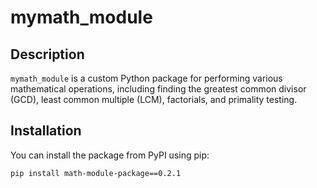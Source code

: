 # mymath_module

## Description

`mymath_module` is a custom Python package for performing various mathematical operations, including finding the greatest common divisor (GCD), least common multiple (LCM), factorials, and primality testing.

## Installation

You can install the package from PyPI using pip:

```bash
pip install math-module-package==0.2.1